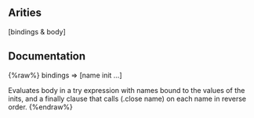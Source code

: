 ## Arities
[bindings & body]

## Documentation
{%raw%}
bindings => [name init ...]

  Evaluates body in a try expression with names bound to the values
  of the inits, and a finally clause that calls (.close name) on each
  name in reverse order.
{%endraw%}
